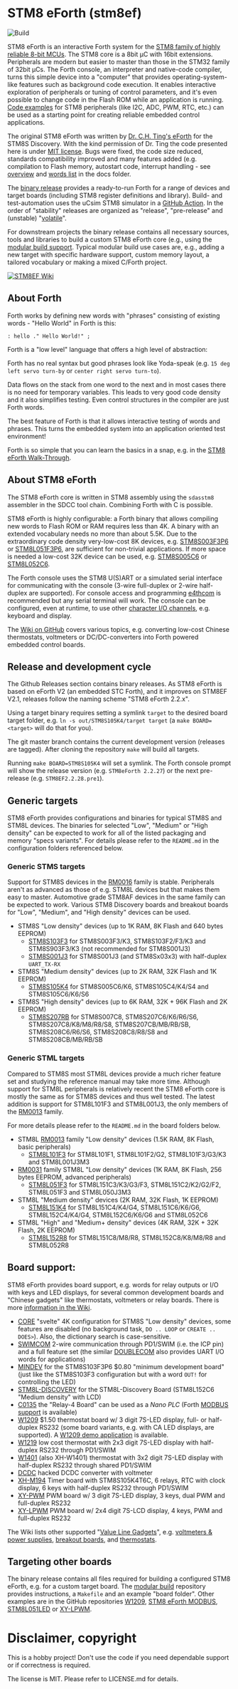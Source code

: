 # STM8 eForth (stm8ef)

![Build](https://github.com/TG9541/stm8ef/actions/workflows/build-test.yml/badge.svg)

STM8 eForth is an interactive Forth system for the [STM8 family of highly reliable 8-bit MCUs](https://www.st.com/en/microcontrollers-microprocessors/stm8-8-bit-mcus.html). The STM8 core is a 8bit µC with 16bit extensions. Peripherals are modern but easier to master than those in the STM32 family of 32bit µCs. The Forth console, an interpreter and native-code compiler, turns this simple device into a "computer" that provides operating-system-like features such as background code execution. It enables interactive exploration of peripherals or tuning of control parameters, and it's even possible to change code in the Flash ROM while an application is running. [Code examples](https://github.com/TG9541/stm8ef/wiki/STM8-eForth-Example-Code) for STM8 peripherals (like I2C, ADC, PWM, RTC, etc.) can be used as a starting point for creating reliable embedded control applications.

The original STM8 eForth was written by [Dr. C.H. Ting's eForth](http://www.forth.org/svfig/kk/07-2010.html) for the STM8S Discovery. With the kind permission of Dr. Ting the code presented here is under [MIT license](https://github.com/TG9541/stm8ef/blob/master/LICENSE.md). Bugs were fixed, the code size reduced, standards compatibility improved and many features added (e.g. compilation to Flash memory, autostart code, interrupt handling - see [overview](https://github.com/TG9541/stm8ef/tree/master/docs) and [words list](https://github.com/TG9541/stm8ef/blob/master/docs/words.md) in the docs folder.

The [binary release](https://github.com/TG9541/stm8ef/releases) provides a ready-to-run Forth for a range of devices and target boards (including STM8 register definitions and library). Build- and test-automation uses the uCsim STM8 simulator in a [GitHub Action](https://github.com/TG9541/stm8ef/actions). In the order of "stability" releases are organized as "release", "pre-release" and (unstable) "[volatile](https://github.com/TG9541/stm8ef/releases/tag/volatile)".

For downstream projects the binary release contains all necessary sources, tools and libraries to build a custom STM8 eForth core (e.g., using the [modular build support](https://github.com/TG9541/stm8ef-modular-build). Typical modular build use cases are, e.g., adding a new target with specific hardware support, custom memory layout, a tailored vocabulary or making a mixed C/Forth project.

[![STM8EF Wiki](https://user-images.githubusercontent.com/5466977/28994765-3267d78c-79d6-11e7-927f-91751cd402db.jpg)](https://github.com/TG9541/stm8ef/wiki)

## About Forth

Forth works by defining new words with "phrases" consisting of existing words - "Hello World" in Forth is this:

```Forth
: hello ." Hello World!" ;
```

Forth is a "low level" language that offers a high level of abstraction:

Forth has no real syntax but good phrases look like Yoda-speak (e.g. `15 deg left servo turn-by` or `center right servo turn-to`).

Data flows on the stack from one word to the next and in most cases there is no need for temporary variables. This leads to very good code density and it also simplifies testing. Even control structures in the compiler are just Forth words.

The best feature of Forth is that it allows interactive testing of words and phrases. This turns the embedded system into an application oriented test environment!

Forth is so simple that you can learn the basics in a snap, e.g. in the [STM8 eForth Walk-Through](https://github.com/TG9541/stm8ef/wiki/STM8-eForth-Programming).

## About STM8 eForth

The STM8 eForth core is written in STM8 assembly using the `sdasstm8` assembler in the SDCC tool chain. Combining Forth with C is possible.

STM8 eForth is highly configurable: a Forth binary that allows compiling new words to Flash ROM or RAM requires less than 4K. A binary with an extended vocabulary needs no more than about 5.5K. Due to the extraordinary code density very-low-cost 8K devices, e.g. [STM8S003F3P6](https://www.st.com/resource/en/datasheet/stm8s003f3.pdf) or [STM8L051F3P6](https://www.st.com/resource/en/datasheet/stm8l051F3.pdf), are sufficient for non-trivial applications. If more space is needed a low-cost 32K device can be used, e.g. [STM8S005C6](https://www.st.com/resource/en/datasheet/stm8s005c6.pdf) or [STM8L052C6](https://www.st.com/resource/en/datasheet/stm8l052c6.pdf).

The Forth console uses the STM8 U(S)ART or a simulated serial interface for communicating with the console (3-wire full-duplex or 2-wire half-duplex are supported). For console access and programming [e4thcom](https://wiki.forth-ev.de/doku.php/en:projects:e4thcom) is recommended but any serial terminal will work. The console can be configured, even at runtime, to use other [character I/O channels](https://github.com/TG9541/stm8ef/wiki/STM8-eForth-Board-Character-IO), e.g. keyboard and display.

The [Wiki on GitHub](https://github.com/TG9541/stm8ef/wiki) covers various topics, e.g. converting low-cost Chinese thermostats, voltmeters or DC/DC-converters into Forth powered embedded control boards.

## Release and development cycle

The Github Releases section contains binary releases. As STM8 eForth is based on eForth V2 (an embedded STC Forth), and it improves on STM8EF V2.1, releases follow the naming scheme "STM8 eForth 2.2.x".

Using a target binary requires setting a symlink `target` to the desired board target folder, e.g. `ln -s out/STM8S105K4/target target` (a `make BOARD=<target>` will do that for you).

The git master branch contains the current development version (releases are tagged). After cloning the repository `make` will build all targets.

Running `make BOARD=STM8S105K4` will set a symlink. The Forth console prompt will show the release version (e.g. `STM8eForth 2.2.27`) or the next pre-release (e.g. `STM8EF2.2.28.pre1`).

## Generic targets

STM8 eForth provides configurations and binaries for typical STM8S and STM8L devices. The binaries for selected "Low", "Medium" or "High density" can be expected to work for all of the listed packaging and memory "specs variants". For details please refer to the `README.md` in the configuration folders referenced below.

### Generic STMS targets

Support for STM8S devices in the [RM0016](https://www.st.com/resource/en/reference_manual/cd00190271-stm8s-series-and-stm8af-series-8-bit-microcontrollers-stmicroelectronics.pdf) family is stable. Peripherals aren't as advanced as those of e.g. STM8L devices but that makes them easy to master. Automotive grade STM8AF devices in the same family can be expected to work. Various STM8 Discovery boards and breakout boards for "Low", "Medium", and "High density" devices can be used.

* STM8S "Low density" devices (up to 1K RAM, 8K Flash and 640 bytes EEPROM)
  * [STM8S103F3](https://github.com/TG9541/stm8ef/tree/master/STM8S103F3) for STM8S003F3/K3, STM8S103F2/F3/K3 and STM8S903F3/K3 (not recommended for STM8S001J3)
  * [STM8S001J3](https://github.com/TG9541/stm8ef/tree/master/STM8S001J3) for STM8S001J3 (and STM8Sx03x3) with half-duplex `UART_TX-RX`
* STM8S "Medium density" devices (up to 2K RAM, 32K Flash and 1K EEPROM)
  * [STM8S105K4](https://github.com/TG9541/stm8ef/tree/master/STM8S105K4) for STM8S005C6/K6, STM8S105C4/K4/S4 and STM8S105C6/K6/S6
* STM8S "High density" devices (up to 6K RAM, 32K + 96K Flash and 2K EEPROM)
  * [STM8S207RB](https://github.com/TG9541/stm8ef/tree/master/STM8S207RB) for STM8S007C8, STM8S207C6/K6/R6/S6, STM8S207C8/K8/M8/R8/S8, STM8S207CB/MB/RB/SB, STM8S208C6/R6/S6, STM8S208C8/R8/S8 and STM8S208CB/MB/RB/SB

### Generic STML targets

Compared to STM8S most STM8L devices provide a much richer feature set and studying the reference manual may take more time. Although support for STM8L peripherals is relatively recent the STM8 eForth core is mostly the same as for STM8S devices and thus well tested. The latest addition is support for STM8L101F3 and STM8L001J3, the only members of the [RM0013](https://www.st.com/resource/en/reference_manual/CD00184503-.pdf) family.

For more details please refer to the `README.md` in the board folders below.

* STM8L [RM0013](https://www.st.com/resource/en/reference_manual/CD00184503-.pdf) family "Low density" devices (1.5K RAM, 8K Flash, basic peripherals)
  * [STM8L101F3](https://github.com/TG9541/stm8ef/tree/master/STM8L101F3) for STM8L101F1, STM8L101F2/G2, STM8L101F3/G3/K3 and STM8L001J3M3
* [RM0031](https://www.st.com/resource/en/reference_manual/cd00218714-stm8l050j3-stm8l051f3-stm8l052c6-stm8l052r8-mcus-and-stm8l151l152-stm8l162-stm8al31-stm8al3l-lines-stmicroelectronics.pdf) family STM8L "Low density" devices (1K RAM, 8K Flash, 256 bytes EEPROM, advanced peripherals)
  * [STM8L051F3](https://github.com/TG9541/stm8ef/tree/master/STM8L051F3) for STM8L151C3/K3/G3/F3, STM8L151C2/K2/G2/F2, STM8L051F3 and STM8L050J3M3
* STM8L "Medium density" devices (2K RAM, 32K Flash, 1K EEPROM)
  * [STM8L151K4](https://github.com/TG9541/stm8ef/tree/master/STM8L151K4) for STM8L151C4/K4/G4, STM8L151C6/K6/G6, STM8L152C4/K4/G4, STM8L152C6/K6/G6 and STM8L052C6
* STM8L "High" and "Medium+ density" devices (4K RAM, 32K + 32K Flash, 2K EEPROM)
  * [STM8L152R8](https://github.com/TG9541/stm8ef/tree/master/STM8L152R8) for STM8L151C8/M8/R8, STM8L152C8/K8/M8/R8 and STM8L052R8

## Board support:

STM8 eForth provides board support, e.g. words for relay outputs or I/O with keys and LED displays, for several common development boards and "Chinese gadgets" like thermostats, voltmeters or relay boards. There is more [information in the Wiki](https://github.com/TG9541/stm8ef/wiki/STM8S-Value-Line-Gadgets).

*  [CORE](https://github.com/TG9541/stm8ef/tree/master/CORE) "svelte" 4K configuration for STM8S "Low density" devices, some features are disabled (no background task, `DO .. LOOP` or `CREATE .. DOES>`). Also, the dictionary search is case-sensitive.
* [SWIMCOM](https://github.com/TG9541/stm8ef/tree/master/SWIMCOM) 2-wire communication through PD1/SWIM (i.e. the ICP pin) and a full feature set (the similar [DOUBLECOM](https://github.com/TG9541/stm8ef/tree/master/DOUBLECOM) also provides UART I/O words for applications)
* [MINDEV](https://github.com/TG9541/stm8ef/wiki/Breakout-Boards) for the STM8S103F3P6 $0.80 "minimum development board" (just like the STM8S103F3 configuration but with a word `OUT!` for controlling the LED)
* [STM8L-DISCOVERY](https://github.com/TG9541/stm8ef/tree/master/STM8L-DISCOVERY) for the STM8L-Discovery Board (STM8L152C6 "Medium density" with LCD)
* [C0135](https://github.com/TG9541/stm8ef/wiki/Board-C0135) the "Relay-4 Board" can be used as a *Nano PLC* (Forth [MODBUS support](https://github.com/TG9541/stm8ef-modbus) is available)
* [W1209](https://github.com/TG9541/stm8ef/wiki/Board-W1209) $1.50 thermostat board w/ 3 digit 7S-LED display, full- or half-duplex RS232 (some board variants, e.g. with CA LED displays, are supported). A [W1209 demo application](https://github.com/TG9541/W1209) is available.
* [W1219](https://github.com/TG9541/stm8ef/wiki/Board-W1219) low cost thermostat with 2x3 digit 7S-LED display with half-duplex RS232 through PD1/SWIM
* [W1401](https://github.com/TG9541/stm8ef/wiki/Board-W1401) (also XH-W1401) thermostat with 3x2 digit 7S-LED display with half-duplex RS232 through shared PD1/SWIM
* [DCDC](https://github.com/TG9541/stm8ef/wiki/Board-CN2596) hacked DCDC converter with voltmeter
* [XH-M194](https://github.com/TG9541/stm8ef/wiki/Board-XH-M194) Timer board with STM8S105K4T6C, 6 relays, RTC with clock display, 6 keys with half-duplex RS232 through PD1/SWIM
* [XY-PWM](https://github.com/TG9541/stm8ef/wiki/XY-PWM) PWM board w/ 3 digit 7S-LED display, 3 keys, dual PWM and full-duplex RS232
* [XY-LPWM](https://github.com/TG9541/stm8ef/wiki/Board-XY-LPWM) PWM board w/ 2x4 digit 7S-LCD display, 4 keys, PWM and full-duplex RS232

The Wiki lists other supported "[Value Line Gadgets][WG1]", e.g. [voltmeters & power supplies](https://github.com/TG9541/stm8ef/wiki/STM8S-Value-Line-Gadgets#voltmeters-and-power-supplies), [breakout boards](https://github.com/TG9541/stm8ef/wiki/Breakout-Boards), and [thermostats](https://github.com/TG9541/stm8ef/wiki/STM8S-Value-Line-Gadgets#thermostats).

## Targeting other boards

The binary release contains all files required for building a configured STM8 eForth, e.g. for a custom target board. The [modular build](https://github.com/TG9541/stm8ef-modular-build) repository provides instructions, a `Makefile` and an example "board folder". Other examples are in the GitHub repositories [W1209](https://github.com/TG9541/W1209), [STM8 eForth MODBUS](https://github.com/TG9541/stm8ef-modbus), [STM8L051LED](https://github.com/TG9541/stm8l051led) or [XY-LPWM](https://github.com/TG9541/XY-LPWM).

# Disclaimer, copyright

This is a hobby project! Don't use the code if you need dependable support or if correctness is required.

The license is MIT. Please refer to LICENSE.md for details.

[WG1]: https://github.com/TG9541/stm8ef/wiki/STM8S-Value-Line-Gadgets
